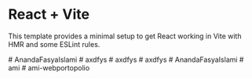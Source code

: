 # React + Vite

This template provides a minimal setup to get React working in Vite with HMR and some ESLint rules.

#   A n a n d a F a s y a I s l a m i  
 #   a x d f y s  
 #   a x d f y s  
 #   a x d f y s  
 #   A n a n d a F a s y a I s l a m i  
 #   a m i  
 # ami-webportopolio
